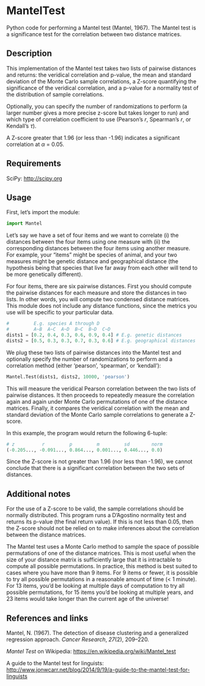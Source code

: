 MantelTest
==========

Python code for performing a Mantel test (Mantel, 1967). The Mantel test is a significance test for the correlation between two distance matrices.


Description
-----------

This implementation of the Mantel test takes two lists of pairwise distances and returns: the veridical correlation and p-value, the mean and standard deviation of the Monte Carlo sample correlations, a Z-score quantifying the significance of the veridical correlation, and a p-value for a normality test of the distribution of sample correlations.

Optionally, you can specify the number of randomizations to perform (a larger number gives a more precise z-score but takes longer to run) and which type of correlation coefficient to use (Pearson’s *r*, Spearman’s *r*, or Kendall’s *τ*).

A Z-score greater that 1.96 (or less than -1.96) indicates a significant correlation at *α* = 0.05.


Requirements
------------

SciPy: http://scipy.org


Usage
-----

First, let’s import the module:

```python
import Mantel
```

Let’s say we have a set of four items and we want to correlate (i) the distances between the four items using one measure with (ii) the corresponding distances between the four items using another measure. For example, your “items” might be species of animal, and your two measures might be genetic distance and geographical distance (the hypothesis being that species that live far away from each other will tend to be more genetically different).

For four items, there are six pairwise distances. First you should compute the pairwise distances for each measure and store the distances in two lists. In other words, you will compute two condensed distance matrices. This module does not include any distance functions, since the metrics you use will be specific to your particular data.

```python
#         E.g. species A through D
#         A~B  A~C  A~D  B~C  B~D  C~D
dists1 = [0.2, 0.4, 0.3, 0.6, 0.9, 0.4] # E.g. genetic distances
dists2 = [0.5, 0.3, 0.3, 0.7, 0.3, 0.6] # E.g. geographical distances
```

We plug these two lists of pairwise distances into the Mantel test and optionally specify the number of randomizations to perform and a correlation method (either ‘pearson’, ‘spearman’, or ‘kendall’):

```python
Mantel.Test(dists1, dists2, 10000, 'pearson')
```

This will measure the veridical Pearson correlation between the two lists of pairwise distances. It then proceeds to repeatedly measure the correlation again and again under Monte Carlo permutations of one of the distance matrices. Finally, it compares the veridical correlation with the mean and standard deviation of the Monte Carlo sample correlations to generate a Z-score.

In this example, the program would return the following 6-tuple:

```python
# z          r         p         m         sd        norm
(-0.205..., -0.091..., 0.864..., 0.001..., 0.446..., 0.0)
```

Since the Z-score is not greater than 1.96 (nor less than -1.96), we cannot conclude that there is a significant correlation between the two sets of distances.


Additional notes
----------------

For the use of a Z-score to be valid, the sample correlations should be normally distributed. This program runs a D’Agostino normality test and returns its p-value (the final return value). If this is not less than 0.05, then the Z-score should not be relied on to make inferences about the correlation between the distance matrices.

The Mantel test uses a Monte Carlo method to sample the space of possible permutations of one of the distance matrices. This is most useful when the size of your distance matrix is sufficiently large that it is intractable to compute all possible permutations. In practice, this method is best suited to cases where you have more than 9 items. For 9 items or fewer, it is possible to try all possible permutations in a reasonable amount of time (< 1 minute). For 13 items, you’d be looking at multiple days of computation to try all possible permutations, for 15 items you’d be looking at multiple years, and 23 items would take longer than the current age of the universe!


References and links
--------------------

Mantel, N. (1967). The detection of disease clustering and a generalized regression approach. *Cancer Research*, *27*(2), 209–220.

*Mantel Test* on Wikipedia: https://en.wikipedia.org/wiki/Mantel_test

A guide to the Mantel test for linguists: http://www.jonwcarr.net/blog/2014/9/19/a-guide-to-the-mantel-test-for-linguists
